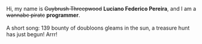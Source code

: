 Hi, my name is ~~Guybrush Threepwood~~ **Luciano Federico Pereira**, and I am a ~~wannabe pirate~~ **programmer**.<br><br>A short song: 139 bounty of doubloons gleams in the sun, a treasure hunt has just begun! Arrr!
